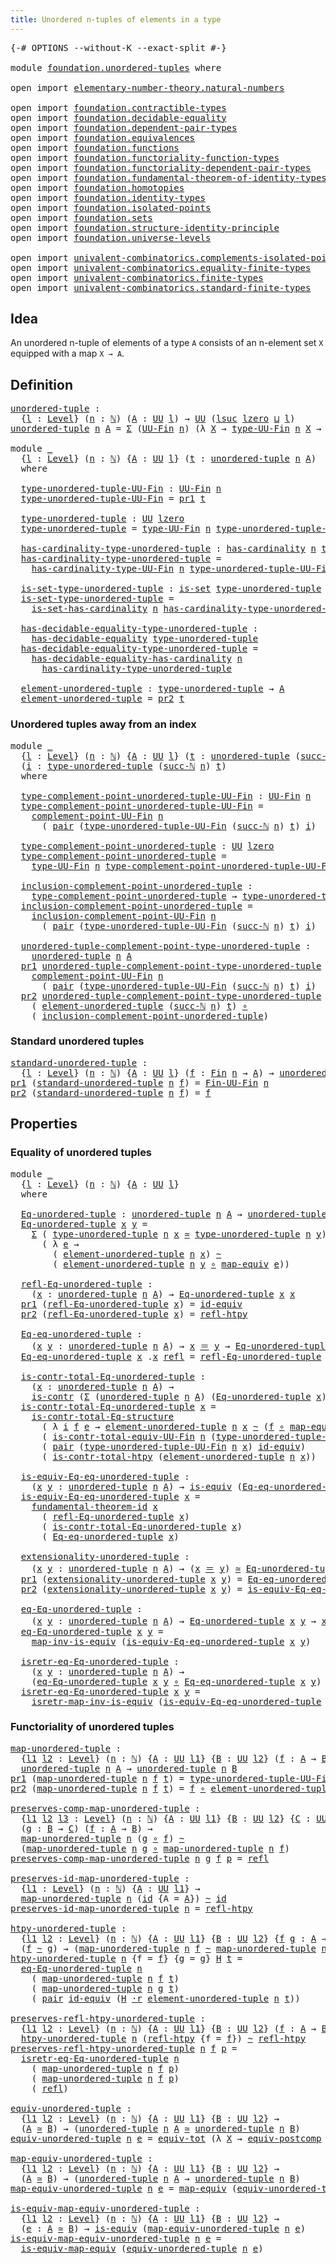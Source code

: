 ```yaml
---
title: Unordered n-tuples of elements in a type
---
```


<pre class="Agda"><a id="66" class="Symbol">{-#</a> <a id="70" class="Keyword">OPTIONS</a> <a id="78" class="Pragma">--without-K</a> <a id="90" class="Pragma">--exact-split</a> <a id="104" class="Symbol">#-}</a>

<a id="109" class="Keyword">module</a> <a id="116" href="foundation.unordered-tuples.html" class="Module">foundation.unordered-tuples</a> <a id="144" class="Keyword">where</a>

<a id="151" class="Keyword">open</a> <a id="156" class="Keyword">import</a> <a id="163" href="elementary-number-theory.natural-numbers.html" class="Module">elementary-number-theory.natural-numbers</a>

<a id="205" class="Keyword">open</a> <a id="210" class="Keyword">import</a> <a id="217" href="foundation.contractible-types.html" class="Module">foundation.contractible-types</a>
<a id="247" class="Keyword">open</a> <a id="252" class="Keyword">import</a> <a id="259" href="foundation.decidable-equality.html" class="Module">foundation.decidable-equality</a>
<a id="289" class="Keyword">open</a> <a id="294" class="Keyword">import</a> <a id="301" href="foundation.dependent-pair-types.html" class="Module">foundation.dependent-pair-types</a>
<a id="333" class="Keyword">open</a> <a id="338" class="Keyword">import</a> <a id="345" href="foundation.equivalences.html" class="Module">foundation.equivalences</a>
<a id="369" class="Keyword">open</a> <a id="374" class="Keyword">import</a> <a id="381" href="foundation.functions.html" class="Module">foundation.functions</a>
<a id="402" class="Keyword">open</a> <a id="407" class="Keyword">import</a> <a id="414" href="foundation.functoriality-function-types.html" class="Module">foundation.functoriality-function-types</a>
<a id="454" class="Keyword">open</a> <a id="459" class="Keyword">import</a> <a id="466" href="foundation.functoriality-dependent-pair-types.html" class="Module">foundation.functoriality-dependent-pair-types</a>
<a id="512" class="Keyword">open</a> <a id="517" class="Keyword">import</a> <a id="524" href="foundation.fundamental-theorem-of-identity-types.html" class="Module">foundation.fundamental-theorem-of-identity-types</a>
<a id="573" class="Keyword">open</a> <a id="578" class="Keyword">import</a> <a id="585" href="foundation.homotopies.html" class="Module">foundation.homotopies</a>
<a id="607" class="Keyword">open</a> <a id="612" class="Keyword">import</a> <a id="619" href="foundation.identity-types.html" class="Module">foundation.identity-types</a>
<a id="645" class="Keyword">open</a> <a id="650" class="Keyword">import</a> <a id="657" href="foundation.isolated-points.html" class="Module">foundation.isolated-points</a>
<a id="684" class="Keyword">open</a> <a id="689" class="Keyword">import</a> <a id="696" href="foundation.sets.html" class="Module">foundation.sets</a>
<a id="712" class="Keyword">open</a> <a id="717" class="Keyword">import</a> <a id="724" href="foundation.structure-identity-principle.html" class="Module">foundation.structure-identity-principle</a>
<a id="764" class="Keyword">open</a> <a id="769" class="Keyword">import</a> <a id="776" href="foundation.universe-levels.html" class="Module">foundation.universe-levels</a>

<a id="804" class="Keyword">open</a> <a id="809" class="Keyword">import</a> <a id="816" href="univalent-combinatorics.complements-isolated-points.html" class="Module">univalent-combinatorics.complements-isolated-points</a>
<a id="868" class="Keyword">open</a> <a id="873" class="Keyword">import</a> <a id="880" href="univalent-combinatorics.equality-finite-types.html" class="Module">univalent-combinatorics.equality-finite-types</a>
<a id="926" class="Keyword">open</a> <a id="931" class="Keyword">import</a> <a id="938" href="univalent-combinatorics.finite-types.html" class="Module">univalent-combinatorics.finite-types</a>
<a id="975" class="Keyword">open</a> <a id="980" class="Keyword">import</a> <a id="987" href="univalent-combinatorics.standard-finite-types.html" class="Module">univalent-combinatorics.standard-finite-types</a>
</pre>
## Idea

An unordered n-tuple of elements of a type `A` consists of an n-element set `X` equipped with a map `X → A`.

## Definition

<pre class="Agda"><a id="unordered-tuple"></a><a id="1180" href="foundation.unordered-tuples.html#1180" class="Function">unordered-tuple</a> <a id="1196" class="Symbol">:</a>
  <a id="1200" class="Symbol">{</a><a id="1201" href="foundation.unordered-tuples.html#1201" class="Bound">l</a> <a id="1203" class="Symbol">:</a> <a id="1205" href="Agda.Primitive.html#597" class="Postulate">Level</a><a id="1210" class="Symbol">}</a> <a id="1212" class="Symbol">(</a><a id="1213" href="foundation.unordered-tuples.html#1213" class="Bound">n</a> <a id="1215" class="Symbol">:</a> <a id="1217" href="elementary-number-theory.natural-numbers.html#1530" class="Datatype">ℕ</a><a id="1218" class="Symbol">)</a> <a id="1220" class="Symbol">(</a><a id="1221" href="foundation.unordered-tuples.html#1221" class="Bound">A</a> <a id="1223" class="Symbol">:</a> <a id="1225" href="foundation-core.universe-levels.html#235" class="Primitive">UU</a> <a id="1228" href="foundation.unordered-tuples.html#1201" class="Bound">l</a><a id="1229" class="Symbol">)</a> <a id="1231" class="Symbol">→</a> <a id="1233" href="foundation-core.universe-levels.html#235" class="Primitive">UU</a> <a id="1236" class="Symbol">(</a><a id="1237" href="Agda.Primitive.html#780" class="Primitive">lsuc</a> <a id="1242" href="Agda.Primitive.html#764" class="Primitive">lzero</a> <a id="1248" href="Agda.Primitive.html#810" class="Primitive Operator">⊔</a> <a id="1250" href="foundation.unordered-tuples.html#1201" class="Bound">l</a><a id="1251" class="Symbol">)</a>
<a id="1253" href="foundation.unordered-tuples.html#1180" class="Function">unordered-tuple</a> <a id="1269" href="foundation.unordered-tuples.html#1269" class="Bound">n</a> <a id="1271" href="foundation.unordered-tuples.html#1271" class="Bound">A</a> <a id="1273" class="Symbol">=</a> <a id="1275" href="foundation-core.dependent-pair-types.html#515" class="Record">Σ</a> <a id="1277" class="Symbol">(</a><a id="1278" href="univalent-combinatorics.finite-types.html#5722" class="Function">UU-Fin</a> <a id="1285" href="foundation.unordered-tuples.html#1269" class="Bound">n</a><a id="1286" class="Symbol">)</a> <a id="1288" class="Symbol">(λ</a> <a id="1291" href="foundation.unordered-tuples.html#1291" class="Bound">X</a> <a id="1293" class="Symbol">→</a> <a id="1295" href="univalent-combinatorics.finite-types.html#5784" class="Function">type-UU-Fin</a> <a id="1307" href="foundation.unordered-tuples.html#1269" class="Bound">n</a> <a id="1309" href="foundation.unordered-tuples.html#1291" class="Bound">X</a> <a id="1311" class="Symbol">→</a> <a id="1313" href="foundation.unordered-tuples.html#1271" class="Bound">A</a><a id="1314" class="Symbol">)</a>

<a id="1317" class="Keyword">module</a> <a id="1324" href="foundation.unordered-tuples.html#1324" class="Module">_</a>
  <a id="1328" class="Symbol">{</a><a id="1329" href="foundation.unordered-tuples.html#1329" class="Bound">l</a> <a id="1331" class="Symbol">:</a> <a id="1333" href="Agda.Primitive.html#597" class="Postulate">Level</a><a id="1338" class="Symbol">}</a> <a id="1340" class="Symbol">(</a><a id="1341" href="foundation.unordered-tuples.html#1341" class="Bound">n</a> <a id="1343" class="Symbol">:</a> <a id="1345" href="elementary-number-theory.natural-numbers.html#1530" class="Datatype">ℕ</a><a id="1346" class="Symbol">)</a> <a id="1348" class="Symbol">{</a><a id="1349" href="foundation.unordered-tuples.html#1349" class="Bound">A</a> <a id="1351" class="Symbol">:</a> <a id="1353" href="foundation-core.universe-levels.html#235" class="Primitive">UU</a> <a id="1356" href="foundation.unordered-tuples.html#1329" class="Bound">l</a><a id="1357" class="Symbol">}</a> <a id="1359" class="Symbol">(</a><a id="1360" href="foundation.unordered-tuples.html#1360" class="Bound">t</a> <a id="1362" class="Symbol">:</a> <a id="1364" href="foundation.unordered-tuples.html#1180" class="Function">unordered-tuple</a> <a id="1380" href="foundation.unordered-tuples.html#1341" class="Bound">n</a> <a id="1382" href="foundation.unordered-tuples.html#1349" class="Bound">A</a><a id="1383" class="Symbol">)</a>
  <a id="1387" class="Keyword">where</a>

  <a id="1396" href="foundation.unordered-tuples.html#1396" class="Function">type-unordered-tuple-UU-Fin</a> <a id="1424" class="Symbol">:</a> <a id="1426" href="univalent-combinatorics.finite-types.html#5722" class="Function">UU-Fin</a> <a id="1433" href="foundation.unordered-tuples.html#1341" class="Bound">n</a>
  <a id="1437" href="foundation.unordered-tuples.html#1396" class="Function">type-unordered-tuple-UU-Fin</a> <a id="1465" class="Symbol">=</a> <a id="1467" href="foundation-core.dependent-pair-types.html#605" class="Field">pr1</a> <a id="1471" href="foundation.unordered-tuples.html#1360" class="Bound">t</a>

  <a id="1476" href="foundation.unordered-tuples.html#1476" class="Function">type-unordered-tuple</a> <a id="1497" class="Symbol">:</a> <a id="1499" href="foundation-core.universe-levels.html#235" class="Primitive">UU</a> <a id="1502" href="Agda.Primitive.html#764" class="Primitive">lzero</a>
  <a id="1510" href="foundation.unordered-tuples.html#1476" class="Function">type-unordered-tuple</a> <a id="1531" class="Symbol">=</a> <a id="1533" href="univalent-combinatorics.finite-types.html#5784" class="Function">type-UU-Fin</a> <a id="1545" href="foundation.unordered-tuples.html#1341" class="Bound">n</a> <a id="1547" href="foundation.unordered-tuples.html#1396" class="Function">type-unordered-tuple-UU-Fin</a>

  <a id="1578" href="foundation.unordered-tuples.html#1578" class="Function">has-cardinality-type-unordered-tuple</a> <a id="1615" class="Symbol">:</a> <a id="1617" href="univalent-combinatorics.finite-types.html#5078" class="Function">has-cardinality</a> <a id="1633" href="foundation.unordered-tuples.html#1341" class="Bound">n</a> <a id="1635" href="foundation.unordered-tuples.html#1476" class="Function">type-unordered-tuple</a>
  <a id="1658" href="foundation.unordered-tuples.html#1578" class="Function">has-cardinality-type-unordered-tuple</a> <a id="1695" class="Symbol">=</a>
    <a id="1701" href="univalent-combinatorics.finite-types.html#5864" class="Function">has-cardinality-type-UU-Fin</a> <a id="1729" href="foundation.unordered-tuples.html#1341" class="Bound">n</a> <a id="1731" href="foundation.unordered-tuples.html#1396" class="Function">type-unordered-tuple-UU-Fin</a>

  <a id="1762" href="foundation.unordered-tuples.html#1762" class="Function">is-set-type-unordered-tuple</a> <a id="1790" class="Symbol">:</a> <a id="1792" href="foundation-core.sets.html#1113" class="Function">is-set</a> <a id="1799" href="foundation.unordered-tuples.html#1476" class="Function">type-unordered-tuple</a>
  <a id="1822" href="foundation.unordered-tuples.html#1762" class="Function">is-set-type-unordered-tuple</a> <a id="1850" class="Symbol">=</a>
    <a id="1856" href="univalent-combinatorics.equality-finite-types.html#2521" class="Function">is-set-has-cardinality</a> <a id="1879" href="foundation.unordered-tuples.html#1341" class="Bound">n</a> <a id="1881" href="foundation.unordered-tuples.html#1578" class="Function">has-cardinality-type-unordered-tuple</a>

  <a id="1921" href="foundation.unordered-tuples.html#1921" class="Function">has-decidable-equality-type-unordered-tuple</a> <a id="1965" class="Symbol">:</a>
    <a id="1971" href="foundation.decidable-equality.html#1799" class="Function">has-decidable-equality</a> <a id="1994" href="foundation.unordered-tuples.html#1476" class="Function">type-unordered-tuple</a>
  <a id="2017" href="foundation.unordered-tuples.html#1921" class="Function">has-decidable-equality-type-unordered-tuple</a> <a id="2061" class="Symbol">=</a>
    <a id="2067" href="univalent-combinatorics.equality-finite-types.html#3057" class="Function">has-decidable-equality-has-cardinality</a> <a id="2106" href="foundation.unordered-tuples.html#1341" class="Bound">n</a>
      <a id="2114" href="foundation.unordered-tuples.html#1578" class="Function">has-cardinality-type-unordered-tuple</a>
      
  <a id="2160" href="foundation.unordered-tuples.html#2160" class="Function">element-unordered-tuple</a> <a id="2184" class="Symbol">:</a> <a id="2186" href="foundation.unordered-tuples.html#1476" class="Function">type-unordered-tuple</a> <a id="2207" class="Symbol">→</a> <a id="2209" href="foundation.unordered-tuples.html#1349" class="Bound">A</a>
  <a id="2213" href="foundation.unordered-tuples.html#2160" class="Function">element-unordered-tuple</a> <a id="2237" class="Symbol">=</a> <a id="2239" href="foundation-core.dependent-pair-types.html#617" class="Field">pr2</a> <a id="2243" href="foundation.unordered-tuples.html#1360" class="Bound">t</a>
</pre>
### Unordered tuples away from an index

<pre class="Agda"><a id="2299" class="Keyword">module</a> <a id="2306" href="foundation.unordered-tuples.html#2306" class="Module">_</a>
  <a id="2310" class="Symbol">{</a><a id="2311" href="foundation.unordered-tuples.html#2311" class="Bound">l</a> <a id="2313" class="Symbol">:</a> <a id="2315" href="Agda.Primitive.html#597" class="Postulate">Level</a><a id="2320" class="Symbol">}</a> <a id="2322" class="Symbol">(</a><a id="2323" href="foundation.unordered-tuples.html#2323" class="Bound">n</a> <a id="2325" class="Symbol">:</a> <a id="2327" href="elementary-number-theory.natural-numbers.html#1530" class="Datatype">ℕ</a><a id="2328" class="Symbol">)</a> <a id="2330" class="Symbol">{</a><a id="2331" href="foundation.unordered-tuples.html#2331" class="Bound">A</a> <a id="2333" class="Symbol">:</a> <a id="2335" href="foundation-core.universe-levels.html#235" class="Primitive">UU</a> <a id="2338" href="foundation.unordered-tuples.html#2311" class="Bound">l</a><a id="2339" class="Symbol">}</a> <a id="2341" class="Symbol">(</a><a id="2342" href="foundation.unordered-tuples.html#2342" class="Bound">t</a> <a id="2344" class="Symbol">:</a> <a id="2346" href="foundation.unordered-tuples.html#1180" class="Function">unordered-tuple</a> <a id="2362" class="Symbol">(</a><a id="2363" href="elementary-number-theory.natural-numbers.html#1564" class="InductiveConstructor">succ-ℕ</a> <a id="2370" href="foundation.unordered-tuples.html#2323" class="Bound">n</a><a id="2371" class="Symbol">)</a> <a id="2373" href="foundation.unordered-tuples.html#2331" class="Bound">A</a><a id="2374" class="Symbol">)</a>
  <a id="2378" class="Symbol">(</a><a id="2379" href="foundation.unordered-tuples.html#2379" class="Bound">i</a> <a id="2381" class="Symbol">:</a> <a id="2383" href="foundation.unordered-tuples.html#1476" class="Function">type-unordered-tuple</a> <a id="2404" class="Symbol">(</a><a id="2405" href="elementary-number-theory.natural-numbers.html#1564" class="InductiveConstructor">succ-ℕ</a> <a id="2412" href="foundation.unordered-tuples.html#2323" class="Bound">n</a><a id="2413" class="Symbol">)</a> <a id="2415" href="foundation.unordered-tuples.html#2342" class="Bound">t</a><a id="2416" class="Symbol">)</a>
  <a id="2420" class="Keyword">where</a>

  <a id="2429" href="foundation.unordered-tuples.html#2429" class="Function">type-complement-point-unordered-tuple-UU-Fin</a> <a id="2474" class="Symbol">:</a> <a id="2476" href="univalent-combinatorics.finite-types.html#5722" class="Function">UU-Fin</a> <a id="2483" href="foundation.unordered-tuples.html#2323" class="Bound">n</a>
  <a id="2487" href="foundation.unordered-tuples.html#2429" class="Function">type-complement-point-unordered-tuple-UU-Fin</a> <a id="2532" class="Symbol">=</a>
    <a id="2538" href="univalent-combinatorics.complements-isolated-points.html#4996" class="Function">complement-point-UU-Fin</a> <a id="2562" href="foundation.unordered-tuples.html#2323" class="Bound">n</a>
      <a id="2570" class="Symbol">(</a> <a id="2572" href="foundation-core.dependent-pair-types.html#588" class="InductiveConstructor">pair</a> <a id="2577" class="Symbol">(</a><a id="2578" href="foundation.unordered-tuples.html#1396" class="Function">type-unordered-tuple-UU-Fin</a> <a id="2606" class="Symbol">(</a><a id="2607" href="elementary-number-theory.natural-numbers.html#1564" class="InductiveConstructor">succ-ℕ</a> <a id="2614" href="foundation.unordered-tuples.html#2323" class="Bound">n</a><a id="2615" class="Symbol">)</a> <a id="2617" href="foundation.unordered-tuples.html#2342" class="Bound">t</a><a id="2618" class="Symbol">)</a> <a id="2620" href="foundation.unordered-tuples.html#2379" class="Bound">i</a><a id="2621" class="Symbol">)</a>

  <a id="2626" href="foundation.unordered-tuples.html#2626" class="Function">type-complement-point-unordered-tuple</a> <a id="2664" class="Symbol">:</a> <a id="2666" href="foundation-core.universe-levels.html#235" class="Primitive">UU</a> <a id="2669" href="Agda.Primitive.html#764" class="Primitive">lzero</a>
  <a id="2677" href="foundation.unordered-tuples.html#2626" class="Function">type-complement-point-unordered-tuple</a> <a id="2715" class="Symbol">=</a>
    <a id="2721" href="univalent-combinatorics.finite-types.html#5784" class="Function">type-UU-Fin</a> <a id="2733" href="foundation.unordered-tuples.html#2323" class="Bound">n</a> <a id="2735" href="foundation.unordered-tuples.html#2429" class="Function">type-complement-point-unordered-tuple-UU-Fin</a>

  <a id="2783" href="foundation.unordered-tuples.html#2783" class="Function">inclusion-complement-point-unordered-tuple</a> <a id="2826" class="Symbol">:</a>
    <a id="2832" href="foundation.unordered-tuples.html#2626" class="Function">type-complement-point-unordered-tuple</a> <a id="2870" class="Symbol">→</a> <a id="2872" href="foundation.unordered-tuples.html#1476" class="Function">type-unordered-tuple</a> <a id="2893" class="Symbol">(</a><a id="2894" href="elementary-number-theory.natural-numbers.html#1564" class="InductiveConstructor">succ-ℕ</a> <a id="2901" href="foundation.unordered-tuples.html#2323" class="Bound">n</a><a id="2902" class="Symbol">)</a> <a id="2904" href="foundation.unordered-tuples.html#2342" class="Bound">t</a>
  <a id="2908" href="foundation.unordered-tuples.html#2783" class="Function">inclusion-complement-point-unordered-tuple</a> <a id="2951" class="Symbol">=</a>
    <a id="2957" href="univalent-combinatorics.complements-isolated-points.html#5153" class="Function">inclusion-complement-point-UU-Fin</a> <a id="2991" href="foundation.unordered-tuples.html#2323" class="Bound">n</a>
      <a id="2999" class="Symbol">(</a> <a id="3001" href="foundation-core.dependent-pair-types.html#588" class="InductiveConstructor">pair</a> <a id="3006" class="Symbol">(</a><a id="3007" href="foundation.unordered-tuples.html#1396" class="Function">type-unordered-tuple-UU-Fin</a> <a id="3035" class="Symbol">(</a><a id="3036" href="elementary-number-theory.natural-numbers.html#1564" class="InductiveConstructor">succ-ℕ</a> <a id="3043" href="foundation.unordered-tuples.html#2323" class="Bound">n</a><a id="3044" class="Symbol">)</a> <a id="3046" href="foundation.unordered-tuples.html#2342" class="Bound">t</a><a id="3047" class="Symbol">)</a> <a id="3049" href="foundation.unordered-tuples.html#2379" class="Bound">i</a><a id="3050" class="Symbol">)</a>

  <a id="3055" href="foundation.unordered-tuples.html#3055" class="Function">unordered-tuple-complement-point-type-unordered-tuple</a> <a id="3109" class="Symbol">:</a>
    <a id="3115" href="foundation.unordered-tuples.html#1180" class="Function">unordered-tuple</a> <a id="3131" href="foundation.unordered-tuples.html#2323" class="Bound">n</a> <a id="3133" href="foundation.unordered-tuples.html#2331" class="Bound">A</a>
  <a id="3137" href="foundation-core.dependent-pair-types.html#605" class="Field">pr1</a> <a id="3141" href="foundation.unordered-tuples.html#3055" class="Function">unordered-tuple-complement-point-type-unordered-tuple</a> <a id="3195" class="Symbol">=</a>
    <a id="3201" href="univalent-combinatorics.complements-isolated-points.html#4996" class="Function">complement-point-UU-Fin</a> <a id="3225" href="foundation.unordered-tuples.html#2323" class="Bound">n</a>
      <a id="3233" class="Symbol">(</a> <a id="3235" href="foundation-core.dependent-pair-types.html#588" class="InductiveConstructor">pair</a> <a id="3240" class="Symbol">(</a><a id="3241" href="foundation.unordered-tuples.html#1396" class="Function">type-unordered-tuple-UU-Fin</a> <a id="3269" class="Symbol">(</a><a id="3270" href="elementary-number-theory.natural-numbers.html#1564" class="InductiveConstructor">succ-ℕ</a> <a id="3277" href="foundation.unordered-tuples.html#2323" class="Bound">n</a><a id="3278" class="Symbol">)</a> <a id="3280" href="foundation.unordered-tuples.html#2342" class="Bound">t</a><a id="3281" class="Symbol">)</a> <a id="3283" href="foundation.unordered-tuples.html#2379" class="Bound">i</a><a id="3284" class="Symbol">)</a>
  <a id="3288" href="foundation-core.dependent-pair-types.html#617" class="Field">pr2</a> <a id="3292" href="foundation.unordered-tuples.html#3055" class="Function">unordered-tuple-complement-point-type-unordered-tuple</a> <a id="3346" class="Symbol">=</a>
    <a id="3352" class="Symbol">(</a> <a id="3354" href="foundation.unordered-tuples.html#2160" class="Function">element-unordered-tuple</a> <a id="3378" class="Symbol">(</a><a id="3379" href="elementary-number-theory.natural-numbers.html#1564" class="InductiveConstructor">succ-ℕ</a> <a id="3386" href="foundation.unordered-tuples.html#2323" class="Bound">n</a><a id="3387" class="Symbol">)</a> <a id="3389" href="foundation.unordered-tuples.html#2342" class="Bound">t</a><a id="3390" class="Symbol">)</a> <a id="3392" href="foundation-core.functions.html#420" class="Function Operator">∘</a>
    <a id="3398" class="Symbol">(</a> <a id="3400" href="foundation.unordered-tuples.html#2783" class="Function">inclusion-complement-point-unordered-tuple</a><a id="3442" class="Symbol">)</a>
</pre>
### Standard unordered tuples

<pre class="Agda"><a id="standard-unordered-tuple"></a><a id="3488" href="foundation.unordered-tuples.html#3488" class="Function">standard-unordered-tuple</a> <a id="3513" class="Symbol">:</a>
  <a id="3517" class="Symbol">{</a><a id="3518" href="foundation.unordered-tuples.html#3518" class="Bound">l</a> <a id="3520" class="Symbol">:</a> <a id="3522" href="Agda.Primitive.html#597" class="Postulate">Level</a><a id="3527" class="Symbol">}</a> <a id="3529" class="Symbol">(</a><a id="3530" href="foundation.unordered-tuples.html#3530" class="Bound">n</a> <a id="3532" class="Symbol">:</a> <a id="3534" href="elementary-number-theory.natural-numbers.html#1530" class="Datatype">ℕ</a><a id="3535" class="Symbol">)</a> <a id="3537" class="Symbol">{</a><a id="3538" href="foundation.unordered-tuples.html#3538" class="Bound">A</a> <a id="3540" class="Symbol">:</a> <a id="3542" href="foundation-core.universe-levels.html#235" class="Primitive">UU</a> <a id="3545" href="foundation.unordered-tuples.html#3518" class="Bound">l</a><a id="3546" class="Symbol">}</a> <a id="3548" class="Symbol">(</a><a id="3549" href="foundation.unordered-tuples.html#3549" class="Bound">f</a> <a id="3551" class="Symbol">:</a> <a id="3553" href="univalent-combinatorics.standard-finite-types.html#2396" class="Function">Fin</a> <a id="3557" href="foundation.unordered-tuples.html#3530" class="Bound">n</a> <a id="3559" class="Symbol">→</a> <a id="3561" href="foundation.unordered-tuples.html#3538" class="Bound">A</a><a id="3562" class="Symbol">)</a> <a id="3564" class="Symbol">→</a> <a id="3566" href="foundation.unordered-tuples.html#1180" class="Function">unordered-tuple</a> <a id="3582" href="foundation.unordered-tuples.html#3530" class="Bound">n</a> <a id="3584" href="foundation.unordered-tuples.html#3538" class="Bound">A</a>
<a id="3586" href="foundation-core.dependent-pair-types.html#605" class="Field">pr1</a> <a id="3590" class="Symbol">(</a><a id="3591" href="foundation.unordered-tuples.html#3488" class="Function">standard-unordered-tuple</a> <a id="3616" href="foundation.unordered-tuples.html#3616" class="Bound">n</a> <a id="3618" href="foundation.unordered-tuples.html#3618" class="Bound">f</a><a id="3619" class="Symbol">)</a> <a id="3621" class="Symbol">=</a> <a id="3623" href="univalent-combinatorics.finite-types.html#9566" class="Function">Fin-UU-Fin</a> <a id="3634" href="foundation.unordered-tuples.html#3616" class="Bound">n</a>
<a id="3636" href="foundation-core.dependent-pair-types.html#617" class="Field">pr2</a> <a id="3640" class="Symbol">(</a><a id="3641" href="foundation.unordered-tuples.html#3488" class="Function">standard-unordered-tuple</a> <a id="3666" href="foundation.unordered-tuples.html#3666" class="Bound">n</a> <a id="3668" href="foundation.unordered-tuples.html#3668" class="Bound">f</a><a id="3669" class="Symbol">)</a> <a id="3671" class="Symbol">=</a> <a id="3673" href="foundation.unordered-tuples.html#3668" class="Bound">f</a>
</pre>
## Properties

### Equality of unordered tuples

<pre class="Agda"><a id="3737" class="Keyword">module</a> <a id="3744" href="foundation.unordered-tuples.html#3744" class="Module">_</a>
  <a id="3748" class="Symbol">{</a><a id="3749" href="foundation.unordered-tuples.html#3749" class="Bound">l</a> <a id="3751" class="Symbol">:</a> <a id="3753" href="Agda.Primitive.html#597" class="Postulate">Level</a><a id="3758" class="Symbol">}</a> <a id="3760" class="Symbol">(</a><a id="3761" href="foundation.unordered-tuples.html#3761" class="Bound">n</a> <a id="3763" class="Symbol">:</a> <a id="3765" href="elementary-number-theory.natural-numbers.html#1530" class="Datatype">ℕ</a><a id="3766" class="Symbol">)</a> <a id="3768" class="Symbol">{</a><a id="3769" href="foundation.unordered-tuples.html#3769" class="Bound">A</a> <a id="3771" class="Symbol">:</a> <a id="3773" href="foundation-core.universe-levels.html#235" class="Primitive">UU</a> <a id="3776" href="foundation.unordered-tuples.html#3749" class="Bound">l</a><a id="3777" class="Symbol">}</a>
  <a id="3781" class="Keyword">where</a>
  
  <a id="3792" href="foundation.unordered-tuples.html#3792" class="Function">Eq-unordered-tuple</a> <a id="3811" class="Symbol">:</a> <a id="3813" href="foundation.unordered-tuples.html#1180" class="Function">unordered-tuple</a> <a id="3829" href="foundation.unordered-tuples.html#3761" class="Bound">n</a> <a id="3831" href="foundation.unordered-tuples.html#3769" class="Bound">A</a> <a id="3833" class="Symbol">→</a> <a id="3835" href="foundation.unordered-tuples.html#1180" class="Function">unordered-tuple</a> <a id="3851" href="foundation.unordered-tuples.html#3761" class="Bound">n</a> <a id="3853" href="foundation.unordered-tuples.html#3769" class="Bound">A</a> <a id="3855" class="Symbol">→</a> <a id="3857" href="foundation-core.universe-levels.html#235" class="Primitive">UU</a> <a id="3860" href="foundation.unordered-tuples.html#3749" class="Bound">l</a>
  <a id="3864" href="foundation.unordered-tuples.html#3792" class="Function">Eq-unordered-tuple</a> <a id="3883" href="foundation.unordered-tuples.html#3883" class="Bound">x</a> <a id="3885" href="foundation.unordered-tuples.html#3885" class="Bound">y</a> <a id="3887" class="Symbol">=</a>
    <a id="3893" href="foundation-core.dependent-pair-types.html#515" class="Record">Σ</a> <a id="3895" class="Symbol">(</a> <a id="3897" href="foundation.unordered-tuples.html#1476" class="Function">type-unordered-tuple</a> <a id="3918" href="foundation.unordered-tuples.html#3761" class="Bound">n</a> <a id="3920" href="foundation.unordered-tuples.html#3883" class="Bound">x</a> <a id="3922" href="foundation-core.equivalences.html#1621" class="Function Operator">≃</a> <a id="3924" href="foundation.unordered-tuples.html#1476" class="Function">type-unordered-tuple</a> <a id="3945" href="foundation.unordered-tuples.html#3761" class="Bound">n</a> <a id="3947" href="foundation.unordered-tuples.html#3885" class="Bound">y</a><a id="3948" class="Symbol">)</a>
      <a id="3956" class="Symbol">(</a> <a id="3958" class="Symbol">λ</a> <a id="3960" href="foundation.unordered-tuples.html#3960" class="Bound">e</a> <a id="3962" class="Symbol">→</a>
        <a id="3972" class="Symbol">(</a> <a id="3974" href="foundation.unordered-tuples.html#2160" class="Function">element-unordered-tuple</a> <a id="3998" href="foundation.unordered-tuples.html#3761" class="Bound">n</a> <a id="4000" href="foundation.unordered-tuples.html#3883" class="Bound">x</a><a id="4001" class="Symbol">)</a> <a id="4003" href="foundation-core.homotopies.html#627" class="Function Operator">~</a>
        <a id="4013" class="Symbol">(</a> <a id="4015" href="foundation.unordered-tuples.html#2160" class="Function">element-unordered-tuple</a> <a id="4039" href="foundation.unordered-tuples.html#3761" class="Bound">n</a> <a id="4041" href="foundation.unordered-tuples.html#3885" class="Bound">y</a> <a id="4043" href="foundation-core.functions.html#420" class="Function Operator">∘</a> <a id="4045" href="foundation-core.equivalences.html#1821" class="Function">map-equiv</a> <a id="4055" href="foundation.unordered-tuples.html#3960" class="Bound">e</a><a id="4056" class="Symbol">))</a>

  <a id="4062" href="foundation.unordered-tuples.html#4062" class="Function">refl-Eq-unordered-tuple</a> <a id="4086" class="Symbol">:</a>
    <a id="4092" class="Symbol">(</a><a id="4093" href="foundation.unordered-tuples.html#4093" class="Bound">x</a> <a id="4095" class="Symbol">:</a> <a id="4097" href="foundation.unordered-tuples.html#1180" class="Function">unordered-tuple</a> <a id="4113" href="foundation.unordered-tuples.html#3761" class="Bound">n</a> <a id="4115" href="foundation.unordered-tuples.html#3769" class="Bound">A</a><a id="4116" class="Symbol">)</a> <a id="4118" class="Symbol">→</a> <a id="4120" href="foundation.unordered-tuples.html#3792" class="Function">Eq-unordered-tuple</a> <a id="4139" href="foundation.unordered-tuples.html#4093" class="Bound">x</a> <a id="4141" href="foundation.unordered-tuples.html#4093" class="Bound">x</a>
  <a id="4145" href="foundation-core.dependent-pair-types.html#605" class="Field">pr1</a> <a id="4149" class="Symbol">(</a><a id="4150" href="foundation.unordered-tuples.html#4062" class="Function">refl-Eq-unordered-tuple</a> <a id="4174" href="foundation.unordered-tuples.html#4174" class="Bound">x</a><a id="4175" class="Symbol">)</a> <a id="4177" class="Symbol">=</a> <a id="4179" href="foundation-core.equivalences.html#2494" class="Function">id-equiv</a>
  <a id="4190" href="foundation-core.dependent-pair-types.html#617" class="Field">pr2</a> <a id="4194" class="Symbol">(</a><a id="4195" href="foundation.unordered-tuples.html#4062" class="Function">refl-Eq-unordered-tuple</a> <a id="4219" href="foundation.unordered-tuples.html#4219" class="Bound">x</a><a id="4220" class="Symbol">)</a> <a id="4222" class="Symbol">=</a> <a id="4224" href="foundation-core.homotopies.html#741" class="Function">refl-htpy</a>

  <a id="4237" href="foundation.unordered-tuples.html#4237" class="Function">Eq-eq-unordered-tuple</a> <a id="4259" class="Symbol">:</a>
    <a id="4265" class="Symbol">(</a><a id="4266" href="foundation.unordered-tuples.html#4266" class="Bound">x</a> <a id="4268" href="foundation.unordered-tuples.html#4268" class="Bound">y</a> <a id="4270" class="Symbol">:</a> <a id="4272" href="foundation.unordered-tuples.html#1180" class="Function">unordered-tuple</a> <a id="4288" href="foundation.unordered-tuples.html#3761" class="Bound">n</a> <a id="4290" href="foundation.unordered-tuples.html#3769" class="Bound">A</a><a id="4291" class="Symbol">)</a> <a id="4293" class="Symbol">→</a> <a id="4295" href="foundation.unordered-tuples.html#4266" class="Bound">x</a> <a id="4297" href="foundation-core.identity-types.html#1865" class="Function Operator">＝</a> <a id="4299" href="foundation.unordered-tuples.html#4268" class="Bound">y</a> <a id="4301" class="Symbol">→</a> <a id="4303" href="foundation.unordered-tuples.html#3792" class="Function">Eq-unordered-tuple</a> <a id="4322" href="foundation.unordered-tuples.html#4266" class="Bound">x</a> <a id="4324" href="foundation.unordered-tuples.html#4268" class="Bound">y</a>
  <a id="4328" href="foundation.unordered-tuples.html#4237" class="Function">Eq-eq-unordered-tuple</a> <a id="4350" href="foundation.unordered-tuples.html#4350" class="Bound">x</a> <a id="4352" class="DottedPattern Symbol">.</a><a id="4353" href="foundation.unordered-tuples.html#4350" class="DottedPattern Bound">x</a> <a id="4355" href="foundation-core.identity-types.html#1820" class="InductiveConstructor">refl</a> <a id="4360" class="Symbol">=</a> <a id="4362" href="foundation.unordered-tuples.html#4062" class="Function">refl-Eq-unordered-tuple</a> <a id="4386" href="foundation.unordered-tuples.html#4350" class="Bound">x</a>

  <a id="4391" href="foundation.unordered-tuples.html#4391" class="Function">is-contr-total-Eq-unordered-tuple</a> <a id="4425" class="Symbol">:</a>
    <a id="4431" class="Symbol">(</a><a id="4432" href="foundation.unordered-tuples.html#4432" class="Bound">x</a> <a id="4434" class="Symbol">:</a> <a id="4436" href="foundation.unordered-tuples.html#1180" class="Function">unordered-tuple</a> <a id="4452" href="foundation.unordered-tuples.html#3761" class="Bound">n</a> <a id="4454" href="foundation.unordered-tuples.html#3769" class="Bound">A</a><a id="4455" class="Symbol">)</a> <a id="4457" class="Symbol">→</a>
    <a id="4463" href="foundation-core.contractible-types.html#1006" class="Function">is-contr</a> <a id="4472" class="Symbol">(</a><a id="4473" href="foundation-core.dependent-pair-types.html#515" class="Record">Σ</a> <a id="4475" class="Symbol">(</a><a id="4476" href="foundation.unordered-tuples.html#1180" class="Function">unordered-tuple</a> <a id="4492" href="foundation.unordered-tuples.html#3761" class="Bound">n</a> <a id="4494" href="foundation.unordered-tuples.html#3769" class="Bound">A</a><a id="4495" class="Symbol">)</a> <a id="4497" class="Symbol">(</a><a id="4498" href="foundation.unordered-tuples.html#3792" class="Function">Eq-unordered-tuple</a> <a id="4517" href="foundation.unordered-tuples.html#4432" class="Bound">x</a><a id="4518" class="Symbol">))</a>
  <a id="4523" href="foundation.unordered-tuples.html#4391" class="Function">is-contr-total-Eq-unordered-tuple</a> <a id="4557" href="foundation.unordered-tuples.html#4557" class="Bound">x</a> <a id="4559" class="Symbol">=</a>
    <a id="4565" href="foundation.structure-identity-principle.html#1355" class="Function">is-contr-total-Eq-structure</a>
      <a id="4599" class="Symbol">(</a> <a id="4601" class="Symbol">λ</a> <a id="4603" href="foundation.unordered-tuples.html#4603" class="Bound">i</a> <a id="4605" href="foundation.unordered-tuples.html#4605" class="Bound">f</a> <a id="4607" href="foundation.unordered-tuples.html#4607" class="Bound">e</a> <a id="4609" class="Symbol">→</a> <a id="4611" href="foundation.unordered-tuples.html#2160" class="Function">element-unordered-tuple</a> <a id="4635" href="foundation.unordered-tuples.html#3761" class="Bound">n</a> <a id="4637" href="foundation.unordered-tuples.html#4557" class="Bound">x</a> <a id="4639" href="foundation-core.homotopies.html#627" class="Function Operator">~</a> <a id="4641" class="Symbol">(</a><a id="4642" href="foundation.unordered-tuples.html#4605" class="Bound">f</a> <a id="4644" href="foundation-core.functions.html#420" class="Function Operator">∘</a> <a id="4646" href="foundation-core.equivalences.html#1821" class="Function">map-equiv</a> <a id="4656" href="foundation.unordered-tuples.html#4607" class="Bound">e</a><a id="4657" class="Symbol">))</a>
      <a id="4666" class="Symbol">(</a> <a id="4668" href="univalent-combinatorics.finite-types.html#20765" class="Function">is-contr-total-equiv-UU-Fin</a> <a id="4696" href="foundation.unordered-tuples.html#3761" class="Bound">n</a> <a id="4698" class="Symbol">(</a><a id="4699" href="foundation.unordered-tuples.html#1396" class="Function">type-unordered-tuple-UU-Fin</a> <a id="4727" href="foundation.unordered-tuples.html#3761" class="Bound">n</a> <a id="4729" href="foundation.unordered-tuples.html#4557" class="Bound">x</a><a id="4730" class="Symbol">))</a>
      <a id="4739" class="Symbol">(</a> <a id="4741" href="foundation-core.dependent-pair-types.html#588" class="InductiveConstructor">pair</a> <a id="4746" class="Symbol">(</a><a id="4747" href="foundation.unordered-tuples.html#1396" class="Function">type-unordered-tuple-UU-Fin</a> <a id="4775" href="foundation.unordered-tuples.html#3761" class="Bound">n</a> <a id="4777" href="foundation.unordered-tuples.html#4557" class="Bound">x</a><a id="4778" class="Symbol">)</a> <a id="4780" href="foundation-core.equivalences.html#2494" class="Function">id-equiv</a><a id="4788" class="Symbol">)</a>
      <a id="4796" class="Symbol">(</a> <a id="4798" href="foundation.homotopies.html#3155" class="Function">is-contr-total-htpy</a> <a id="4818" class="Symbol">(</a><a id="4819" href="foundation.unordered-tuples.html#2160" class="Function">element-unordered-tuple</a> <a id="4843" href="foundation.unordered-tuples.html#3761" class="Bound">n</a> <a id="4845" href="foundation.unordered-tuples.html#4557" class="Bound">x</a><a id="4846" class="Symbol">))</a>

  <a id="4852" href="foundation.unordered-tuples.html#4852" class="Function">is-equiv-Eq-eq-unordered-tuple</a> <a id="4883" class="Symbol">:</a>
    <a id="4889" class="Symbol">(</a><a id="4890" href="foundation.unordered-tuples.html#4890" class="Bound">x</a> <a id="4892" href="foundation.unordered-tuples.html#4892" class="Bound">y</a> <a id="4894" class="Symbol">:</a> <a id="4896" href="foundation.unordered-tuples.html#1180" class="Function">unordered-tuple</a> <a id="4912" href="foundation.unordered-tuples.html#3761" class="Bound">n</a> <a id="4914" href="foundation.unordered-tuples.html#3769" class="Bound">A</a><a id="4915" class="Symbol">)</a> <a id="4917" class="Symbol">→</a> <a id="4919" href="foundation-core.equivalences.html#1556" class="Function">is-equiv</a> <a id="4928" class="Symbol">(</a><a id="4929" href="foundation.unordered-tuples.html#4237" class="Function">Eq-eq-unordered-tuple</a> <a id="4951" href="foundation.unordered-tuples.html#4890" class="Bound">x</a> <a id="4953" href="foundation.unordered-tuples.html#4892" class="Bound">y</a><a id="4954" class="Symbol">)</a>
  <a id="4958" href="foundation.unordered-tuples.html#4852" class="Function">is-equiv-Eq-eq-unordered-tuple</a> <a id="4989" href="foundation.unordered-tuples.html#4989" class="Bound">x</a> <a id="4991" class="Symbol">=</a>
    <a id="4997" href="foundation-core.fundamental-theorem-of-identity-types.html#1904" class="Function">fundamental-theorem-id</a> <a id="5020" href="foundation.unordered-tuples.html#4989" class="Bound">x</a>
      <a id="5028" class="Symbol">(</a> <a id="5030" href="foundation.unordered-tuples.html#4062" class="Function">refl-Eq-unordered-tuple</a> <a id="5054" href="foundation.unordered-tuples.html#4989" class="Bound">x</a><a id="5055" class="Symbol">)</a>
      <a id="5063" class="Symbol">(</a> <a id="5065" href="foundation.unordered-tuples.html#4391" class="Function">is-contr-total-Eq-unordered-tuple</a> <a id="5099" href="foundation.unordered-tuples.html#4989" class="Bound">x</a><a id="5100" class="Symbol">)</a>
      <a id="5108" class="Symbol">(</a> <a id="5110" href="foundation.unordered-tuples.html#4237" class="Function">Eq-eq-unordered-tuple</a> <a id="5132" href="foundation.unordered-tuples.html#4989" class="Bound">x</a><a id="5133" class="Symbol">)</a>

  <a id="5138" href="foundation.unordered-tuples.html#5138" class="Function">extensionality-unordered-tuple</a> <a id="5169" class="Symbol">:</a>
    <a id="5175" class="Symbol">(</a><a id="5176" href="foundation.unordered-tuples.html#5176" class="Bound">x</a> <a id="5178" href="foundation.unordered-tuples.html#5178" class="Bound">y</a> <a id="5180" class="Symbol">:</a> <a id="5182" href="foundation.unordered-tuples.html#1180" class="Function">unordered-tuple</a> <a id="5198" href="foundation.unordered-tuples.html#3761" class="Bound">n</a> <a id="5200" href="foundation.unordered-tuples.html#3769" class="Bound">A</a><a id="5201" class="Symbol">)</a> <a id="5203" class="Symbol">→</a> <a id="5205" class="Symbol">(</a><a id="5206" href="foundation.unordered-tuples.html#5176" class="Bound">x</a> <a id="5208" href="foundation-core.identity-types.html#1865" class="Function Operator">＝</a> <a id="5210" href="foundation.unordered-tuples.html#5178" class="Bound">y</a><a id="5211" class="Symbol">)</a> <a id="5213" href="foundation-core.equivalences.html#1621" class="Function Operator">≃</a> <a id="5215" href="foundation.unordered-tuples.html#3792" class="Function">Eq-unordered-tuple</a> <a id="5234" href="foundation.unordered-tuples.html#5176" class="Bound">x</a> <a id="5236" href="foundation.unordered-tuples.html#5178" class="Bound">y</a>
  <a id="5240" href="foundation-core.dependent-pair-types.html#605" class="Field">pr1</a> <a id="5244" class="Symbol">(</a><a id="5245" href="foundation.unordered-tuples.html#5138" class="Function">extensionality-unordered-tuple</a> <a id="5276" href="foundation.unordered-tuples.html#5276" class="Bound">x</a> <a id="5278" href="foundation.unordered-tuples.html#5278" class="Bound">y</a><a id="5279" class="Symbol">)</a> <a id="5281" class="Symbol">=</a> <a id="5283" href="foundation.unordered-tuples.html#4237" class="Function">Eq-eq-unordered-tuple</a> <a id="5305" href="foundation.unordered-tuples.html#5276" class="Bound">x</a> <a id="5307" href="foundation.unordered-tuples.html#5278" class="Bound">y</a>
  <a id="5311" href="foundation-core.dependent-pair-types.html#617" class="Field">pr2</a> <a id="5315" class="Symbol">(</a><a id="5316" href="foundation.unordered-tuples.html#5138" class="Function">extensionality-unordered-tuple</a> <a id="5347" href="foundation.unordered-tuples.html#5347" class="Bound">x</a> <a id="5349" href="foundation.unordered-tuples.html#5349" class="Bound">y</a><a id="5350" class="Symbol">)</a> <a id="5352" class="Symbol">=</a> <a id="5354" href="foundation.unordered-tuples.html#4852" class="Function">is-equiv-Eq-eq-unordered-tuple</a> <a id="5385" href="foundation.unordered-tuples.html#5347" class="Bound">x</a> <a id="5387" href="foundation.unordered-tuples.html#5349" class="Bound">y</a>

  <a id="5392" href="foundation.unordered-tuples.html#5392" class="Function">eq-Eq-unordered-tuple</a> <a id="5414" class="Symbol">:</a>
    <a id="5420" class="Symbol">(</a><a id="5421" href="foundation.unordered-tuples.html#5421" class="Bound">x</a> <a id="5423" href="foundation.unordered-tuples.html#5423" class="Bound">y</a> <a id="5425" class="Symbol">:</a> <a id="5427" href="foundation.unordered-tuples.html#1180" class="Function">unordered-tuple</a> <a id="5443" href="foundation.unordered-tuples.html#3761" class="Bound">n</a> <a id="5445" href="foundation.unordered-tuples.html#3769" class="Bound">A</a><a id="5446" class="Symbol">)</a> <a id="5448" class="Symbol">→</a> <a id="5450" href="foundation.unordered-tuples.html#3792" class="Function">Eq-unordered-tuple</a> <a id="5469" href="foundation.unordered-tuples.html#5421" class="Bound">x</a> <a id="5471" href="foundation.unordered-tuples.html#5423" class="Bound">y</a> <a id="5473" class="Symbol">→</a> <a id="5475" href="foundation.unordered-tuples.html#5421" class="Bound">x</a> <a id="5477" href="foundation-core.identity-types.html#1865" class="Function Operator">＝</a> <a id="5479" href="foundation.unordered-tuples.html#5423" class="Bound">y</a>
  <a id="5483" href="foundation.unordered-tuples.html#5392" class="Function">eq-Eq-unordered-tuple</a> <a id="5505" href="foundation.unordered-tuples.html#5505" class="Bound">x</a> <a id="5507" href="foundation.unordered-tuples.html#5507" class="Bound">y</a> <a id="5509" class="Symbol">=</a>
    <a id="5515" href="foundation-core.equivalences.html#4187" class="Function">map-inv-is-equiv</a> <a id="5532" class="Symbol">(</a><a id="5533" href="foundation.unordered-tuples.html#4852" class="Function">is-equiv-Eq-eq-unordered-tuple</a> <a id="5564" href="foundation.unordered-tuples.html#5505" class="Bound">x</a> <a id="5566" href="foundation.unordered-tuples.html#5507" class="Bound">y</a><a id="5567" class="Symbol">)</a>

  <a id="5572" href="foundation.unordered-tuples.html#5572" class="Function">isretr-eq-Eq-unordered-tuple</a> <a id="5601" class="Symbol">:</a>
    <a id="5607" class="Symbol">(</a><a id="5608" href="foundation.unordered-tuples.html#5608" class="Bound">x</a> <a id="5610" href="foundation.unordered-tuples.html#5610" class="Bound">y</a> <a id="5612" class="Symbol">:</a> <a id="5614" href="foundation.unordered-tuples.html#1180" class="Function">unordered-tuple</a> <a id="5630" href="foundation.unordered-tuples.html#3761" class="Bound">n</a> <a id="5632" href="foundation.unordered-tuples.html#3769" class="Bound">A</a><a id="5633" class="Symbol">)</a> <a id="5635" class="Symbol">→</a>
    <a id="5641" class="Symbol">(</a><a id="5642" href="foundation.unordered-tuples.html#5392" class="Function">eq-Eq-unordered-tuple</a> <a id="5664" href="foundation.unordered-tuples.html#5608" class="Bound">x</a> <a id="5666" href="foundation.unordered-tuples.html#5610" class="Bound">y</a> <a id="5668" href="foundation-core.functions.html#420" class="Function Operator">∘</a> <a id="5670" href="foundation.unordered-tuples.html#4237" class="Function">Eq-eq-unordered-tuple</a> <a id="5692" href="foundation.unordered-tuples.html#5608" class="Bound">x</a> <a id="5694" href="foundation.unordered-tuples.html#5610" class="Bound">y</a><a id="5695" class="Symbol">)</a> <a id="5697" href="foundation-core.homotopies.html#627" class="Function Operator">~</a> <a id="5699" href="foundation-core.functions.html#322" class="Function">id</a>
  <a id="5704" href="foundation.unordered-tuples.html#5572" class="Function">isretr-eq-Eq-unordered-tuple</a> <a id="5733" href="foundation.unordered-tuples.html#5733" class="Bound">x</a> <a id="5735" href="foundation.unordered-tuples.html#5735" class="Bound">y</a> <a id="5737" class="Symbol">=</a>
    <a id="5743" href="foundation-core.equivalences.html#4395" class="Function">isretr-map-inv-is-equiv</a> <a id="5767" class="Symbol">(</a><a id="5768" href="foundation.unordered-tuples.html#4852" class="Function">is-equiv-Eq-eq-unordered-tuple</a> <a id="5799" href="foundation.unordered-tuples.html#5733" class="Bound">x</a> <a id="5801" href="foundation.unordered-tuples.html#5735" class="Bound">y</a><a id="5802" class="Symbol">)</a>
</pre>
### Functoriality of unordered tuples

<pre class="Agda"><a id="map-unordered-tuple"></a><a id="5856" href="foundation.unordered-tuples.html#5856" class="Function">map-unordered-tuple</a> <a id="5876" class="Symbol">:</a>
  <a id="5880" class="Symbol">{</a><a id="5881" href="foundation.unordered-tuples.html#5881" class="Bound">l1</a> <a id="5884" href="foundation.unordered-tuples.html#5884" class="Bound">l2</a> <a id="5887" class="Symbol">:</a> <a id="5889" href="Agda.Primitive.html#597" class="Postulate">Level</a><a id="5894" class="Symbol">}</a> <a id="5896" class="Symbol">(</a><a id="5897" href="foundation.unordered-tuples.html#5897" class="Bound">n</a> <a id="5899" class="Symbol">:</a> <a id="5901" href="elementary-number-theory.natural-numbers.html#1530" class="Datatype">ℕ</a><a id="5902" class="Symbol">)</a> <a id="5904" class="Symbol">{</a><a id="5905" href="foundation.unordered-tuples.html#5905" class="Bound">A</a> <a id="5907" class="Symbol">:</a> <a id="5909" href="foundation-core.universe-levels.html#235" class="Primitive">UU</a> <a id="5912" href="foundation.unordered-tuples.html#5881" class="Bound">l1</a><a id="5914" class="Symbol">}</a> <a id="5916" class="Symbol">{</a><a id="5917" href="foundation.unordered-tuples.html#5917" class="Bound">B</a> <a id="5919" class="Symbol">:</a> <a id="5921" href="foundation-core.universe-levels.html#235" class="Primitive">UU</a> <a id="5924" href="foundation.unordered-tuples.html#5884" class="Bound">l2</a><a id="5926" class="Symbol">}</a> <a id="5928" class="Symbol">(</a><a id="5929" href="foundation.unordered-tuples.html#5929" class="Bound">f</a> <a id="5931" class="Symbol">:</a> <a id="5933" href="foundation.unordered-tuples.html#5905" class="Bound">A</a> <a id="5935" class="Symbol">→</a> <a id="5937" href="foundation.unordered-tuples.html#5917" class="Bound">B</a><a id="5938" class="Symbol">)</a> <a id="5940" class="Symbol">→</a>
  <a id="5944" href="foundation.unordered-tuples.html#1180" class="Function">unordered-tuple</a> <a id="5960" href="foundation.unordered-tuples.html#5897" class="Bound">n</a> <a id="5962" href="foundation.unordered-tuples.html#5905" class="Bound">A</a> <a id="5964" class="Symbol">→</a> <a id="5966" href="foundation.unordered-tuples.html#1180" class="Function">unordered-tuple</a> <a id="5982" href="foundation.unordered-tuples.html#5897" class="Bound">n</a> <a id="5984" href="foundation.unordered-tuples.html#5917" class="Bound">B</a>
<a id="5986" href="foundation-core.dependent-pair-types.html#605" class="Field">pr1</a> <a id="5990" class="Symbol">(</a><a id="5991" href="foundation.unordered-tuples.html#5856" class="Function">map-unordered-tuple</a> <a id="6011" href="foundation.unordered-tuples.html#6011" class="Bound">n</a> <a id="6013" href="foundation.unordered-tuples.html#6013" class="Bound">f</a> <a id="6015" href="foundation.unordered-tuples.html#6015" class="Bound">t</a><a id="6016" class="Symbol">)</a> <a id="6018" class="Symbol">=</a> <a id="6020" href="foundation.unordered-tuples.html#1396" class="Function">type-unordered-tuple-UU-Fin</a> <a id="6048" href="foundation.unordered-tuples.html#6011" class="Bound">n</a> <a id="6050" href="foundation.unordered-tuples.html#6015" class="Bound">t</a>
<a id="6052" href="foundation-core.dependent-pair-types.html#617" class="Field">pr2</a> <a id="6056" class="Symbol">(</a><a id="6057" href="foundation.unordered-tuples.html#5856" class="Function">map-unordered-tuple</a> <a id="6077" href="foundation.unordered-tuples.html#6077" class="Bound">n</a> <a id="6079" href="foundation.unordered-tuples.html#6079" class="Bound">f</a> <a id="6081" href="foundation.unordered-tuples.html#6081" class="Bound">t</a><a id="6082" class="Symbol">)</a> <a id="6084" class="Symbol">=</a> <a id="6086" href="foundation.unordered-tuples.html#6079" class="Bound">f</a> <a id="6088" href="foundation-core.functions.html#420" class="Function Operator">∘</a> <a id="6090" href="foundation.unordered-tuples.html#2160" class="Function">element-unordered-tuple</a> <a id="6114" href="foundation.unordered-tuples.html#6077" class="Bound">n</a> <a id="6116" href="foundation.unordered-tuples.html#6081" class="Bound">t</a>

<a id="preserves-comp-map-unordered-tuple"></a><a id="6119" href="foundation.unordered-tuples.html#6119" class="Function">preserves-comp-map-unordered-tuple</a> <a id="6154" class="Symbol">:</a>
  <a id="6158" class="Symbol">{</a><a id="6159" href="foundation.unordered-tuples.html#6159" class="Bound">l1</a> <a id="6162" href="foundation.unordered-tuples.html#6162" class="Bound">l2</a> <a id="6165" href="foundation.unordered-tuples.html#6165" class="Bound">l3</a> <a id="6168" class="Symbol">:</a> <a id="6170" href="Agda.Primitive.html#597" class="Postulate">Level</a><a id="6175" class="Symbol">}</a> <a id="6177" class="Symbol">(</a><a id="6178" href="foundation.unordered-tuples.html#6178" class="Bound">n</a> <a id="6180" class="Symbol">:</a> <a id="6182" href="elementary-number-theory.natural-numbers.html#1530" class="Datatype">ℕ</a><a id="6183" class="Symbol">)</a> <a id="6185" class="Symbol">{</a><a id="6186" href="foundation.unordered-tuples.html#6186" class="Bound">A</a> <a id="6188" class="Symbol">:</a> <a id="6190" href="foundation-core.universe-levels.html#235" class="Primitive">UU</a> <a id="6193" href="foundation.unordered-tuples.html#6159" class="Bound">l1</a><a id="6195" class="Symbol">}</a> <a id="6197" class="Symbol">{</a><a id="6198" href="foundation.unordered-tuples.html#6198" class="Bound">B</a> <a id="6200" class="Symbol">:</a> <a id="6202" href="foundation-core.universe-levels.html#235" class="Primitive">UU</a> <a id="6205" href="foundation.unordered-tuples.html#6162" class="Bound">l2</a><a id="6207" class="Symbol">}</a> <a id="6209" class="Symbol">{</a><a id="6210" href="foundation.unordered-tuples.html#6210" class="Bound">C</a> <a id="6212" class="Symbol">:</a> <a id="6214" href="foundation-core.universe-levels.html#235" class="Primitive">UU</a> <a id="6217" href="foundation.unordered-tuples.html#6165" class="Bound">l3</a><a id="6219" class="Symbol">}</a>
  <a id="6223" class="Symbol">(</a><a id="6224" href="foundation.unordered-tuples.html#6224" class="Bound">g</a> <a id="6226" class="Symbol">:</a> <a id="6228" href="foundation.unordered-tuples.html#6198" class="Bound">B</a> <a id="6230" class="Symbol">→</a> <a id="6232" href="foundation.unordered-tuples.html#6210" class="Bound">C</a><a id="6233" class="Symbol">)</a> <a id="6235" class="Symbol">(</a><a id="6236" href="foundation.unordered-tuples.html#6236" class="Bound">f</a> <a id="6238" class="Symbol">:</a> <a id="6240" href="foundation.unordered-tuples.html#6186" class="Bound">A</a> <a id="6242" class="Symbol">→</a> <a id="6244" href="foundation.unordered-tuples.html#6198" class="Bound">B</a><a id="6245" class="Symbol">)</a> <a id="6247" class="Symbol">→</a>
  <a id="6251" href="foundation.unordered-tuples.html#5856" class="Function">map-unordered-tuple</a> <a id="6271" href="foundation.unordered-tuples.html#6178" class="Bound">n</a> <a id="6273" class="Symbol">(</a><a id="6274" href="foundation.unordered-tuples.html#6224" class="Bound">g</a> <a id="6276" href="foundation-core.functions.html#420" class="Function Operator">∘</a> <a id="6278" href="foundation.unordered-tuples.html#6236" class="Bound">f</a><a id="6279" class="Symbol">)</a> <a id="6281" href="foundation-core.homotopies.html#627" class="Function Operator">~</a>
  <a id="6285" class="Symbol">(</a><a id="6286" href="foundation.unordered-tuples.html#5856" class="Function">map-unordered-tuple</a> <a id="6306" href="foundation.unordered-tuples.html#6178" class="Bound">n</a> <a id="6308" href="foundation.unordered-tuples.html#6224" class="Bound">g</a> <a id="6310" href="foundation-core.functions.html#420" class="Function Operator">∘</a> <a id="6312" href="foundation.unordered-tuples.html#5856" class="Function">map-unordered-tuple</a> <a id="6332" href="foundation.unordered-tuples.html#6178" class="Bound">n</a> <a id="6334" href="foundation.unordered-tuples.html#6236" class="Bound">f</a><a id="6335" class="Symbol">)</a>
<a id="6337" href="foundation.unordered-tuples.html#6119" class="Function">preserves-comp-map-unordered-tuple</a> <a id="6372" href="foundation.unordered-tuples.html#6372" class="Bound">n</a> <a id="6374" href="foundation.unordered-tuples.html#6374" class="Bound">g</a> <a id="6376" href="foundation.unordered-tuples.html#6376" class="Bound">f</a> <a id="6378" href="foundation.unordered-tuples.html#6378" class="Bound">p</a> <a id="6380" class="Symbol">=</a> <a id="6382" href="foundation-core.identity-types.html#1820" class="InductiveConstructor">refl</a>

<a id="preserves-id-map-unordered-tuple"></a><a id="6388" href="foundation.unordered-tuples.html#6388" class="Function">preserves-id-map-unordered-tuple</a> <a id="6421" class="Symbol">:</a>
  <a id="6425" class="Symbol">{</a><a id="6426" href="foundation.unordered-tuples.html#6426" class="Bound">l1</a> <a id="6429" class="Symbol">:</a> <a id="6431" href="Agda.Primitive.html#597" class="Postulate">Level</a><a id="6436" class="Symbol">}</a> <a id="6438" class="Symbol">(</a><a id="6439" href="foundation.unordered-tuples.html#6439" class="Bound">n</a> <a id="6441" class="Symbol">:</a> <a id="6443" href="elementary-number-theory.natural-numbers.html#1530" class="Datatype">ℕ</a><a id="6444" class="Symbol">)</a> <a id="6446" class="Symbol">{</a><a id="6447" href="foundation.unordered-tuples.html#6447" class="Bound">A</a> <a id="6449" class="Symbol">:</a> <a id="6451" href="foundation-core.universe-levels.html#235" class="Primitive">UU</a> <a id="6454" href="foundation.unordered-tuples.html#6426" class="Bound">l1</a><a id="6456" class="Symbol">}</a> <a id="6458" class="Symbol">→</a>
  <a id="6462" href="foundation.unordered-tuples.html#5856" class="Function">map-unordered-tuple</a> <a id="6482" href="foundation.unordered-tuples.html#6439" class="Bound">n</a> <a id="6484" class="Symbol">(</a><a id="6485" href="foundation-core.functions.html#322" class="Function">id</a> <a id="6488" class="Symbol">{</a><a id="6489" class="Argument">A</a> <a id="6491" class="Symbol">=</a> <a id="6493" href="foundation.unordered-tuples.html#6447" class="Bound">A</a><a id="6494" class="Symbol">})</a> <a id="6497" href="foundation-core.homotopies.html#627" class="Function Operator">~</a> <a id="6499" href="foundation-core.functions.html#322" class="Function">id</a>
<a id="6502" href="foundation.unordered-tuples.html#6388" class="Function">preserves-id-map-unordered-tuple</a> <a id="6535" href="foundation.unordered-tuples.html#6535" class="Bound">n</a> <a id="6537" class="Symbol">=</a> <a id="6539" href="foundation-core.homotopies.html#741" class="Function">refl-htpy</a>

<a id="htpy-unordered-tuple"></a><a id="6550" href="foundation.unordered-tuples.html#6550" class="Function">htpy-unordered-tuple</a> <a id="6571" class="Symbol">:</a>
  <a id="6575" class="Symbol">{</a><a id="6576" href="foundation.unordered-tuples.html#6576" class="Bound">l1</a> <a id="6579" href="foundation.unordered-tuples.html#6579" class="Bound">l2</a> <a id="6582" class="Symbol">:</a> <a id="6584" href="Agda.Primitive.html#597" class="Postulate">Level</a><a id="6589" class="Symbol">}</a> <a id="6591" class="Symbol">(</a><a id="6592" href="foundation.unordered-tuples.html#6592" class="Bound">n</a> <a id="6594" class="Symbol">:</a> <a id="6596" href="elementary-number-theory.natural-numbers.html#1530" class="Datatype">ℕ</a><a id="6597" class="Symbol">)</a> <a id="6599" class="Symbol">{</a><a id="6600" href="foundation.unordered-tuples.html#6600" class="Bound">A</a> <a id="6602" class="Symbol">:</a> <a id="6604" href="foundation-core.universe-levels.html#235" class="Primitive">UU</a> <a id="6607" href="foundation.unordered-tuples.html#6576" class="Bound">l1</a><a id="6609" class="Symbol">}</a> <a id="6611" class="Symbol">{</a><a id="6612" href="foundation.unordered-tuples.html#6612" class="Bound">B</a> <a id="6614" class="Symbol">:</a> <a id="6616" href="foundation-core.universe-levels.html#235" class="Primitive">UU</a> <a id="6619" href="foundation.unordered-tuples.html#6579" class="Bound">l2</a><a id="6621" class="Symbol">}</a> <a id="6623" class="Symbol">{</a><a id="6624" href="foundation.unordered-tuples.html#6624" class="Bound">f</a> <a id="6626" href="foundation.unordered-tuples.html#6626" class="Bound">g</a> <a id="6628" class="Symbol">:</a> <a id="6630" href="foundation.unordered-tuples.html#6600" class="Bound">A</a> <a id="6632" class="Symbol">→</a> <a id="6634" href="foundation.unordered-tuples.html#6612" class="Bound">B</a><a id="6635" class="Symbol">}</a> <a id="6637" class="Symbol">→</a>
  <a id="6641" class="Symbol">(</a><a id="6642" href="foundation.unordered-tuples.html#6624" class="Bound">f</a> <a id="6644" href="foundation-core.homotopies.html#627" class="Function Operator">~</a> <a id="6646" href="foundation.unordered-tuples.html#6626" class="Bound">g</a><a id="6647" class="Symbol">)</a> <a id="6649" class="Symbol">→</a> <a id="6651" class="Symbol">(</a><a id="6652" href="foundation.unordered-tuples.html#5856" class="Function">map-unordered-tuple</a> <a id="6672" href="foundation.unordered-tuples.html#6592" class="Bound">n</a> <a id="6674" href="foundation.unordered-tuples.html#6624" class="Bound">f</a> <a id="6676" href="foundation-core.homotopies.html#627" class="Function Operator">~</a> <a id="6678" href="foundation.unordered-tuples.html#5856" class="Function">map-unordered-tuple</a> <a id="6698" href="foundation.unordered-tuples.html#6592" class="Bound">n</a> <a id="6700" href="foundation.unordered-tuples.html#6626" class="Bound">g</a><a id="6701" class="Symbol">)</a>
<a id="6703" href="foundation.unordered-tuples.html#6550" class="Function">htpy-unordered-tuple</a> <a id="6724" href="foundation.unordered-tuples.html#6724" class="Bound">n</a> <a id="6726" class="Symbol">{</a><a id="6727" class="Argument">f</a> <a id="6729" class="Symbol">=</a> <a id="6731" href="foundation.unordered-tuples.html#6731" class="Bound">f</a><a id="6732" class="Symbol">}</a> <a id="6734" class="Symbol">{</a><a id="6735" class="Argument">g</a> <a id="6737" class="Symbol">=</a> <a id="6739" href="foundation.unordered-tuples.html#6739" class="Bound">g</a><a id="6740" class="Symbol">}</a> <a id="6742" href="foundation.unordered-tuples.html#6742" class="Bound">H</a> <a id="6744" href="foundation.unordered-tuples.html#6744" class="Bound">t</a> <a id="6746" class="Symbol">=</a>
  <a id="6750" href="foundation.unordered-tuples.html#5392" class="Function">eq-Eq-unordered-tuple</a> <a id="6772" href="foundation.unordered-tuples.html#6724" class="Bound">n</a>
    <a id="6778" class="Symbol">(</a> <a id="6780" href="foundation.unordered-tuples.html#5856" class="Function">map-unordered-tuple</a> <a id="6800" href="foundation.unordered-tuples.html#6724" class="Bound">n</a> <a id="6802" href="foundation.unordered-tuples.html#6731" class="Bound">f</a> <a id="6804" href="foundation.unordered-tuples.html#6744" class="Bound">t</a><a id="6805" class="Symbol">)</a>
    <a id="6811" class="Symbol">(</a> <a id="6813" href="foundation.unordered-tuples.html#5856" class="Function">map-unordered-tuple</a> <a id="6833" href="foundation.unordered-tuples.html#6724" class="Bound">n</a> <a id="6835" href="foundation.unordered-tuples.html#6739" class="Bound">g</a> <a id="6837" href="foundation.unordered-tuples.html#6744" class="Bound">t</a><a id="6838" class="Symbol">)</a>
    <a id="6844" class="Symbol">(</a> <a id="6846" href="foundation-core.dependent-pair-types.html#588" class="InductiveConstructor">pair</a> <a id="6851" href="foundation-core.equivalences.html#2494" class="Function">id-equiv</a> <a id="6860" class="Symbol">(</a><a id="6861" href="foundation.unordered-tuples.html#6742" class="Bound">H</a> <a id="6863" href="foundation-core.homotopies.html#2083" class="Function Operator">·r</a> <a id="6866" href="foundation.unordered-tuples.html#2160" class="Function">element-unordered-tuple</a> <a id="6890" href="foundation.unordered-tuples.html#6724" class="Bound">n</a> <a id="6892" href="foundation.unordered-tuples.html#6744" class="Bound">t</a><a id="6893" class="Symbol">))</a>

<a id="preserves-refl-htpy-unordered-tuple"></a><a id="6897" href="foundation.unordered-tuples.html#6897" class="Function">preserves-refl-htpy-unordered-tuple</a> <a id="6933" class="Symbol">:</a>
  <a id="6937" class="Symbol">{</a><a id="6938" href="foundation.unordered-tuples.html#6938" class="Bound">l1</a> <a id="6941" href="foundation.unordered-tuples.html#6941" class="Bound">l2</a> <a id="6944" class="Symbol">:</a> <a id="6946" href="Agda.Primitive.html#597" class="Postulate">Level</a><a id="6951" class="Symbol">}</a> <a id="6953" class="Symbol">(</a><a id="6954" href="foundation.unordered-tuples.html#6954" class="Bound">n</a> <a id="6956" class="Symbol">:</a> <a id="6958" href="elementary-number-theory.natural-numbers.html#1530" class="Datatype">ℕ</a><a id="6959" class="Symbol">)</a> <a id="6961" class="Symbol">{</a><a id="6962" href="foundation.unordered-tuples.html#6962" class="Bound">A</a> <a id="6964" class="Symbol">:</a> <a id="6966" href="foundation-core.universe-levels.html#235" class="Primitive">UU</a> <a id="6969" href="foundation.unordered-tuples.html#6938" class="Bound">l1</a><a id="6971" class="Symbol">}</a> <a id="6973" class="Symbol">{</a><a id="6974" href="foundation.unordered-tuples.html#6974" class="Bound">B</a> <a id="6976" class="Symbol">:</a> <a id="6978" href="foundation-core.universe-levels.html#235" class="Primitive">UU</a> <a id="6981" href="foundation.unordered-tuples.html#6941" class="Bound">l2</a><a id="6983" class="Symbol">}</a> <a id="6985" class="Symbol">(</a><a id="6986" href="foundation.unordered-tuples.html#6986" class="Bound">f</a> <a id="6988" class="Symbol">:</a> <a id="6990" href="foundation.unordered-tuples.html#6962" class="Bound">A</a> <a id="6992" class="Symbol">→</a> <a id="6994" href="foundation.unordered-tuples.html#6974" class="Bound">B</a><a id="6995" class="Symbol">)</a> <a id="6997" class="Symbol">→</a>
  <a id="7001" href="foundation.unordered-tuples.html#6550" class="Function">htpy-unordered-tuple</a> <a id="7022" href="foundation.unordered-tuples.html#6954" class="Bound">n</a> <a id="7024" class="Symbol">(</a><a id="7025" href="foundation-core.homotopies.html#741" class="Function">refl-htpy</a> <a id="7035" class="Symbol">{</a><a id="7036" class="Argument">f</a> <a id="7038" class="Symbol">=</a> <a id="7040" href="foundation.unordered-tuples.html#6986" class="Bound">f</a><a id="7041" class="Symbol">})</a> <a id="7044" href="foundation-core.homotopies.html#627" class="Function Operator">~</a> <a id="7046" href="foundation-core.homotopies.html#741" class="Function">refl-htpy</a>
<a id="7056" href="foundation.unordered-tuples.html#6897" class="Function">preserves-refl-htpy-unordered-tuple</a> <a id="7092" href="foundation.unordered-tuples.html#7092" class="Bound">n</a> <a id="7094" href="foundation.unordered-tuples.html#7094" class="Bound">f</a> <a id="7096" href="foundation.unordered-tuples.html#7096" class="Bound">p</a> <a id="7098" class="Symbol">=</a>
  <a id="7102" href="foundation.unordered-tuples.html#5572" class="Function">isretr-eq-Eq-unordered-tuple</a> <a id="7131" href="foundation.unordered-tuples.html#7092" class="Bound">n</a>
    <a id="7137" class="Symbol">(</a> <a id="7139" href="foundation.unordered-tuples.html#5856" class="Function">map-unordered-tuple</a> <a id="7159" href="foundation.unordered-tuples.html#7092" class="Bound">n</a> <a id="7161" href="foundation.unordered-tuples.html#7094" class="Bound">f</a> <a id="7163" href="foundation.unordered-tuples.html#7096" class="Bound">p</a><a id="7164" class="Symbol">)</a>
    <a id="7170" class="Symbol">(</a> <a id="7172" href="foundation.unordered-tuples.html#5856" class="Function">map-unordered-tuple</a> <a id="7192" href="foundation.unordered-tuples.html#7092" class="Bound">n</a> <a id="7194" href="foundation.unordered-tuples.html#7094" class="Bound">f</a> <a id="7196" href="foundation.unordered-tuples.html#7096" class="Bound">p</a><a id="7197" class="Symbol">)</a>
    <a id="7203" class="Symbol">(</a> <a id="7205" href="foundation-core.identity-types.html#1820" class="InductiveConstructor">refl</a><a id="7209" class="Symbol">)</a>

<a id="equiv-unordered-tuple"></a><a id="7212" href="foundation.unordered-tuples.html#7212" class="Function">equiv-unordered-tuple</a> <a id="7234" class="Symbol">:</a>
  <a id="7238" class="Symbol">{</a><a id="7239" href="foundation.unordered-tuples.html#7239" class="Bound">l1</a> <a id="7242" href="foundation.unordered-tuples.html#7242" class="Bound">l2</a> <a id="7245" class="Symbol">:</a> <a id="7247" href="Agda.Primitive.html#597" class="Postulate">Level</a><a id="7252" class="Symbol">}</a> <a id="7254" class="Symbol">(</a><a id="7255" href="foundation.unordered-tuples.html#7255" class="Bound">n</a> <a id="7257" class="Symbol">:</a> <a id="7259" href="elementary-number-theory.natural-numbers.html#1530" class="Datatype">ℕ</a><a id="7260" class="Symbol">)</a> <a id="7262" class="Symbol">{</a><a id="7263" href="foundation.unordered-tuples.html#7263" class="Bound">A</a> <a id="7265" class="Symbol">:</a> <a id="7267" href="foundation-core.universe-levels.html#235" class="Primitive">UU</a> <a id="7270" href="foundation.unordered-tuples.html#7239" class="Bound">l1</a><a id="7272" class="Symbol">}</a> <a id="7274" class="Symbol">{</a><a id="7275" href="foundation.unordered-tuples.html#7275" class="Bound">B</a> <a id="7277" class="Symbol">:</a> <a id="7279" href="foundation-core.universe-levels.html#235" class="Primitive">UU</a> <a id="7282" href="foundation.unordered-tuples.html#7242" class="Bound">l2</a><a id="7284" class="Symbol">}</a> <a id="7286" class="Symbol">→</a>
  <a id="7290" class="Symbol">(</a><a id="7291" href="foundation.unordered-tuples.html#7263" class="Bound">A</a> <a id="7293" href="foundation-core.equivalences.html#1621" class="Function Operator">≃</a> <a id="7295" href="foundation.unordered-tuples.html#7275" class="Bound">B</a><a id="7296" class="Symbol">)</a> <a id="7298" class="Symbol">→</a> <a id="7300" class="Symbol">(</a><a id="7301" href="foundation.unordered-tuples.html#1180" class="Function">unordered-tuple</a> <a id="7317" href="foundation.unordered-tuples.html#7255" class="Bound">n</a> <a id="7319" href="foundation.unordered-tuples.html#7263" class="Bound">A</a> <a id="7321" href="foundation-core.equivalences.html#1621" class="Function Operator">≃</a> <a id="7323" href="foundation.unordered-tuples.html#1180" class="Function">unordered-tuple</a> <a id="7339" href="foundation.unordered-tuples.html#7255" class="Bound">n</a> <a id="7341" href="foundation.unordered-tuples.html#7275" class="Bound">B</a><a id="7342" class="Symbol">)</a>
<a id="7344" href="foundation.unordered-tuples.html#7212" class="Function">equiv-unordered-tuple</a> <a id="7366" href="foundation.unordered-tuples.html#7366" class="Bound">n</a> <a id="7368" href="foundation.unordered-tuples.html#7368" class="Bound">e</a> <a id="7370" class="Symbol">=</a> <a id="7372" href="foundation-core.functoriality-dependent-pair-types.html#6817" class="Function">equiv-tot</a> <a id="7382" class="Symbol">(λ</a> <a id="7385" href="foundation.unordered-tuples.html#7385" class="Bound">X</a> <a id="7387" class="Symbol">→</a> <a id="7389" href="foundation-core.functoriality-function-types.html#3125" class="Function">equiv-postcomp</a> <a id="7404" class="Symbol">(</a><a id="7405" href="univalent-combinatorics.finite-types.html#5784" class="Function">type-UU-Fin</a> <a id="7417" href="foundation.unordered-tuples.html#7366" class="Bound">n</a> <a id="7419" href="foundation.unordered-tuples.html#7385" class="Bound">X</a><a id="7420" class="Symbol">)</a> <a id="7422" href="foundation.unordered-tuples.html#7368" class="Bound">e</a><a id="7423" class="Symbol">)</a>

<a id="map-equiv-unordered-tuple"></a><a id="7426" href="foundation.unordered-tuples.html#7426" class="Function">map-equiv-unordered-tuple</a> <a id="7452" class="Symbol">:</a>
  <a id="7456" class="Symbol">{</a><a id="7457" href="foundation.unordered-tuples.html#7457" class="Bound">l1</a> <a id="7460" href="foundation.unordered-tuples.html#7460" class="Bound">l2</a> <a id="7463" class="Symbol">:</a> <a id="7465" href="Agda.Primitive.html#597" class="Postulate">Level</a><a id="7470" class="Symbol">}</a> <a id="7472" class="Symbol">(</a><a id="7473" href="foundation.unordered-tuples.html#7473" class="Bound">n</a> <a id="7475" class="Symbol">:</a> <a id="7477" href="elementary-number-theory.natural-numbers.html#1530" class="Datatype">ℕ</a><a id="7478" class="Symbol">)</a> <a id="7480" class="Symbol">{</a><a id="7481" href="foundation.unordered-tuples.html#7481" class="Bound">A</a> <a id="7483" class="Symbol">:</a> <a id="7485" href="foundation-core.universe-levels.html#235" class="Primitive">UU</a> <a id="7488" href="foundation.unordered-tuples.html#7457" class="Bound">l1</a><a id="7490" class="Symbol">}</a> <a id="7492" class="Symbol">{</a><a id="7493" href="foundation.unordered-tuples.html#7493" class="Bound">B</a> <a id="7495" class="Symbol">:</a> <a id="7497" href="foundation-core.universe-levels.html#235" class="Primitive">UU</a> <a id="7500" href="foundation.unordered-tuples.html#7460" class="Bound">l2</a><a id="7502" class="Symbol">}</a> <a id="7504" class="Symbol">→</a>
  <a id="7508" class="Symbol">(</a><a id="7509" href="foundation.unordered-tuples.html#7481" class="Bound">A</a> <a id="7511" href="foundation-core.equivalences.html#1621" class="Function Operator">≃</a> <a id="7513" href="foundation.unordered-tuples.html#7493" class="Bound">B</a><a id="7514" class="Symbol">)</a> <a id="7516" class="Symbol">→</a> <a id="7518" class="Symbol">(</a><a id="7519" href="foundation.unordered-tuples.html#1180" class="Function">unordered-tuple</a> <a id="7535" href="foundation.unordered-tuples.html#7473" class="Bound">n</a> <a id="7537" href="foundation.unordered-tuples.html#7481" class="Bound">A</a> <a id="7539" class="Symbol">→</a> <a id="7541" href="foundation.unordered-tuples.html#1180" class="Function">unordered-tuple</a> <a id="7557" href="foundation.unordered-tuples.html#7473" class="Bound">n</a> <a id="7559" href="foundation.unordered-tuples.html#7493" class="Bound">B</a><a id="7560" class="Symbol">)</a>
<a id="7562" href="foundation.unordered-tuples.html#7426" class="Function">map-equiv-unordered-tuple</a> <a id="7588" href="foundation.unordered-tuples.html#7588" class="Bound">n</a> <a id="7590" href="foundation.unordered-tuples.html#7590" class="Bound">e</a> <a id="7592" class="Symbol">=</a> <a id="7594" href="foundation-core.equivalences.html#1821" class="Function">map-equiv</a> <a id="7604" class="Symbol">(</a><a id="7605" href="foundation.unordered-tuples.html#7212" class="Function">equiv-unordered-tuple</a> <a id="7627" href="foundation.unordered-tuples.html#7588" class="Bound">n</a> <a id="7629" href="foundation.unordered-tuples.html#7590" class="Bound">e</a><a id="7630" class="Symbol">)</a>

<a id="is-equiv-map-equiv-unordered-tuple"></a><a id="7633" href="foundation.unordered-tuples.html#7633" class="Function">is-equiv-map-equiv-unordered-tuple</a> <a id="7668" class="Symbol">:</a>
  <a id="7672" class="Symbol">{</a><a id="7673" href="foundation.unordered-tuples.html#7673" class="Bound">l1</a> <a id="7676" href="foundation.unordered-tuples.html#7676" class="Bound">l2</a> <a id="7679" class="Symbol">:</a> <a id="7681" href="Agda.Primitive.html#597" class="Postulate">Level</a><a id="7686" class="Symbol">}</a> <a id="7688" class="Symbol">(</a><a id="7689" href="foundation.unordered-tuples.html#7689" class="Bound">n</a> <a id="7691" class="Symbol">:</a> <a id="7693" href="elementary-number-theory.natural-numbers.html#1530" class="Datatype">ℕ</a><a id="7694" class="Symbol">)</a> <a id="7696" class="Symbol">{</a><a id="7697" href="foundation.unordered-tuples.html#7697" class="Bound">A</a> <a id="7699" class="Symbol">:</a> <a id="7701" href="foundation-core.universe-levels.html#235" class="Primitive">UU</a> <a id="7704" href="foundation.unordered-tuples.html#7673" class="Bound">l1</a><a id="7706" class="Symbol">}</a> <a id="7708" class="Symbol">{</a><a id="7709" href="foundation.unordered-tuples.html#7709" class="Bound">B</a> <a id="7711" class="Symbol">:</a> <a id="7713" href="foundation-core.universe-levels.html#235" class="Primitive">UU</a> <a id="7716" href="foundation.unordered-tuples.html#7676" class="Bound">l2</a><a id="7718" class="Symbol">}</a> <a id="7720" class="Symbol">→</a>
  <a id="7724" class="Symbol">(</a><a id="7725" href="foundation.unordered-tuples.html#7725" class="Bound">e</a> <a id="7727" class="Symbol">:</a> <a id="7729" href="foundation.unordered-tuples.html#7697" class="Bound">A</a> <a id="7731" href="foundation-core.equivalences.html#1621" class="Function Operator">≃</a> <a id="7733" href="foundation.unordered-tuples.html#7709" class="Bound">B</a><a id="7734" class="Symbol">)</a> <a id="7736" class="Symbol">→</a> <a id="7738" href="foundation-core.equivalences.html#1556" class="Function">is-equiv</a> <a id="7747" class="Symbol">(</a><a id="7748" href="foundation.unordered-tuples.html#7426" class="Function">map-equiv-unordered-tuple</a> <a id="7774" href="foundation.unordered-tuples.html#7689" class="Bound">n</a> <a id="7776" href="foundation.unordered-tuples.html#7725" class="Bound">e</a><a id="7777" class="Symbol">)</a>
<a id="7779" href="foundation.unordered-tuples.html#7633" class="Function">is-equiv-map-equiv-unordered-tuple</a> <a id="7814" href="foundation.unordered-tuples.html#7814" class="Bound">n</a> <a id="7816" href="foundation.unordered-tuples.html#7816" class="Bound">e</a> <a id="7818" class="Symbol">=</a>
  <a id="7822" href="foundation-core.equivalences.html#1876" class="Function">is-equiv-map-equiv</a> <a id="7841" class="Symbol">(</a><a id="7842" href="foundation.unordered-tuples.html#7212" class="Function">equiv-unordered-tuple</a> <a id="7864" href="foundation.unordered-tuples.html#7814" class="Bound">n</a> <a id="7866" href="foundation.unordered-tuples.html#7816" class="Bound">e</a><a id="7867" class="Symbol">)</a>
</pre>